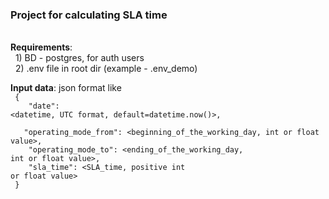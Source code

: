<h3>Project for calculating SLA time</h3> <br>
<b>Requirements</b>: <br>
&nbsp; 1) BD - postgres, for auth users <br>
&nbsp; 2) .env file in root dir (example - .env_demo)

<b>Input data</b>: json format like <br> 
<code>
{<br>
&nbsp;&nbsp;&nbsp;"date": <datetime, UTC format, default=datetime.now()>, <br> 
&nbsp;&nbsp;&nbsp;"operating_mode_from": <beginning_of_the_working_day, int or float value>, <br>
&nbsp;&nbsp;&nbsp;"operating_mode_to": <ending_of_the_working_day, int or float value>, <br>
&nbsp;&nbsp;&nbsp;"sla_time": <SLA_time, positive int or float value> <br>
}
</code>
